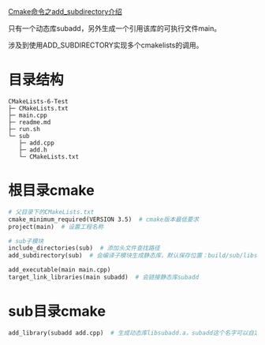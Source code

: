 [Cmake命令之add_subdirectory介绍](https://www.jianshu.com/p/07acea4e86a3)

只有一个动态库subadd，另外生成一个引用该库的可执行文件main。

涉及到使用ADD_SUBDIRECTORY实现多个cmakelists的调用。

# 目录结构


```
CMakeLists-6-Test
├─ CMakeLists.txt
├─ main.cpp
├─ readme.md
├─ run.sh
└─ sub
   ├─ add.cpp
   ├─ add.h
   └─ CMakeLists.txt

```

# 根目录cmake

```makefile
# 父目录下的CMakeLists.txt
cmake_minimum_required(VERSION 3.5)  # cmake版本最低要求
project(main)  # 设置工程名称

# sub子模块
include_directories(sub)  # 添加头文件查找路径
add_subdirectory(sub)  # 会编译子模块生成静态库，默认保存位置：build/sub/libsubadd.a

add_executable(main main.cpp)
target_link_libraries(main subadd)  # 会链接静态库subadd

```

# sub目录cmake

```makefile
add_library(subadd add.cpp)  # 生成动态库libsubadd.a，subadd这个名字可以自定义
```

